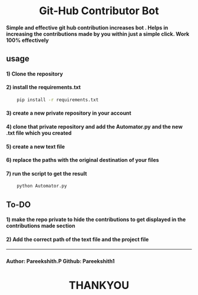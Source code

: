 # <center>Git-Hub Contributor Bot </center>

#### Simple and effective git hub contribution increases bot . Helps in increasing the contributions made by you within just a simple click. <b>Work 100% effectively</b>

## usage

#### 1) Clone the repository

#### 2) install the requirements.txt

```bash
    pip install -r requirements.txt
```

#### 3) create a new private repository in your account

#### 4) clone that private repository and add the <b>Automator.py</b> and the new <b>.txt</b> file which you created

#### 5) create a new text file

#### 6) replace the paths with the original destination of your files

#### 7) run the script to get the result

```bash
    python Automator.py
```

## To-DO

#### 1) make the repo private to hide the contributions to get displayed in the contributions made section

#### 2) Add the correct path of the text file and the project file

---

###

#### Author: Pareekshith.P  Github: Pareekshith1
###

# <center>THANKYOU</center>

